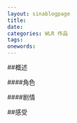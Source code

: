 ```yaml
---
layout: sinablogpage
title:
date: 
categories: WLR 作品 
tags: 
onewords: 
---
```

> 

##概述

####角色
  



####剧情
    

##感受

